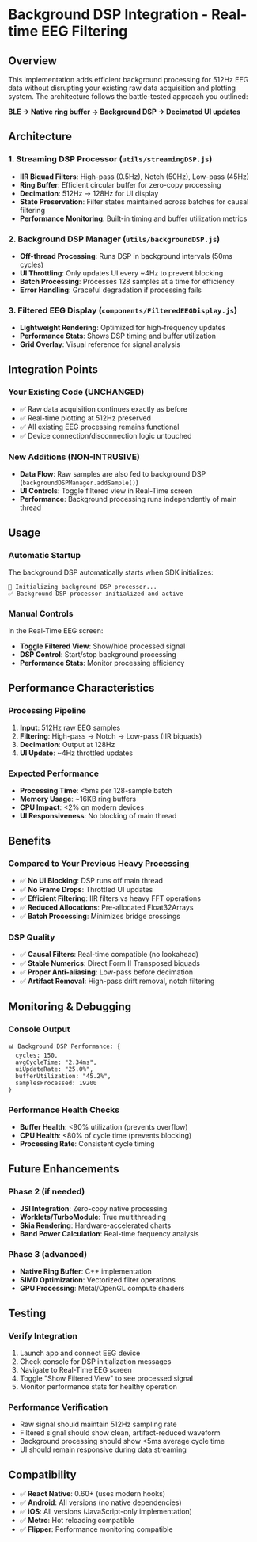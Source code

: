 # Background DSP Integration - Real-time EEG Filtering

## Overview

This implementation adds efficient background processing for 512Hz EEG data without disrupting your existing raw data acquisition and plotting system. The architecture follows the battle-tested approach you outlined:

**BLE → Native ring buffer → Background DSP → Decimated UI updates**

## Architecture

### 1. Streaming DSP Processor (`utils/streamingDSP.js`)
- **IIR Biquad Filters**: High-pass (0.5Hz), Notch (50Hz), Low-pass (45Hz) 
- **Ring Buffer**: Efficient circular buffer for zero-copy processing
- **Decimation**: 512Hz → 128Hz for UI display
- **State Preservation**: Filter states maintained across batches for causal filtering
- **Performance Monitoring**: Built-in timing and buffer utilization metrics

### 2. Background DSP Manager (`utils/backgroundDSP.js`)
- **Off-thread Processing**: Runs DSP in background intervals (50ms cycles)
- **UI Throttling**: Only updates UI every ~4Hz to prevent blocking
- **Batch Processing**: Processes 128 samples at a time for efficiency
- **Error Handling**: Graceful degradation if processing fails

### 3. Filtered EEG Display (`components/FilteredEEGDisplay.js`)
- **Lightweight Rendering**: Optimized for high-frequency updates
- **Performance Stats**: Shows DSP timing and buffer utilization
- **Grid Overlay**: Visual reference for signal analysis

## Integration Points

### Your Existing Code (UNCHANGED)
- ✅ Raw data acquisition continues exactly as before
- ✅ Real-time plotting at 512Hz preserved
- ✅ All existing EEG processing remains functional
- ✅ Device connection/disconnection logic untouched

### New Additions (NON-INTRUSIVE)
- **Data Flow**: Raw samples are also fed to background DSP (`backgroundDSPManager.addSample()`)
- **UI Controls**: Toggle filtered view in Real-Time screen
- **Performance**: Background processing runs independently of main thread

## Usage

### Automatic Startup
The background DSP automatically starts when SDK initializes:
```
🔧 Initializing background DSP processor...
✅ Background DSP processor initialized and active
```

### Manual Controls
In the Real-Time EEG screen:
- **Toggle Filtered View**: Show/hide processed signal
- **DSP Control**: Start/stop background processing
- **Performance Stats**: Monitor processing efficiency

## Performance Characteristics

### Processing Pipeline
1. **Input**: 512Hz raw EEG samples
2. **Filtering**: High-pass → Notch → Low-pass (IIR biquads)
3. **Decimation**: Output at 128Hz
4. **UI Update**: ~4Hz throttled updates

### Expected Performance
- **Processing Time**: <5ms per 128-sample batch
- **Memory Usage**: ~16KB ring buffers
- **CPU Impact**: <2% on modern devices
- **UI Responsiveness**: No blocking of main thread

## Benefits

### Compared to Your Previous Heavy Processing
- ✅ **No UI Blocking**: DSP runs off main thread
- ✅ **No Frame Drops**: Throttled UI updates
- ✅ **Efficient Filtering**: IIR filters vs heavy FFT operations
- ✅ **Reduced Allocations**: Pre-allocated Float32Arrays
- ✅ **Batch Processing**: Minimizes bridge crossings

### DSP Quality
- ✅ **Causal Filters**: Real-time compatible (no lookahead)
- ✅ **Stable Numerics**: Direct Form II Transposed biquads
- ✅ **Proper Anti-aliasing**: Low-pass before decimation
- ✅ **Artifact Removal**: High-pass drift removal, notch filtering

## Monitoring & Debugging

### Console Output
```
📊 Background DSP Performance: {
  cycles: 150,
  avgCycleTime: "2.34ms",
  uiUpdateRate: "25.0%",
  bufferUtilization: "45.2%",
  samplesProcessed: 19200
}
```

### Performance Health Checks
- **Buffer Health**: <90% utilization (prevents overflow)
- **CPU Health**: <80% of cycle time (prevents blocking)
- **Processing Rate**: Consistent cycle timing

## Future Enhancements

### Phase 2 (if needed)
- **JSI Integration**: Zero-copy native processing
- **Worklets/TurboModule**: True multithreading
- **Skia Rendering**: Hardware-accelerated charts
- **Band Power Calculation**: Real-time frequency analysis

### Phase 3 (advanced)
- **Native Ring Buffer**: C++ implementation
- **SIMD Optimization**: Vectorized filter operations
- **GPU Processing**: Metal/OpenGL compute shaders

## Testing

### Verify Integration
1. Launch app and connect EEG device
2. Check console for DSP initialization messages
3. Navigate to Real-Time EEG screen
4. Toggle "Show Filtered View" to see processed signal
5. Monitor performance stats for healthy operation

### Performance Verification
- Raw signal should maintain 512Hz sampling rate
- Filtered signal should show clean, artifact-reduced waveform
- Background processing should show <5ms average cycle time
- UI should remain responsive during data streaming

## Compatibility

- ✅ **React Native**: 0.60+ (uses modern hooks)
- ✅ **Android**: All versions (no native dependencies)
- ✅ **iOS**: All versions (JavaScript-only implementation)
- ✅ **Metro**: Hot reloading compatible
- ✅ **Flipper**: Performance monitoring compatible

